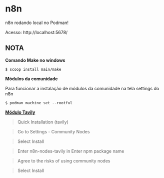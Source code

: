 # n8n

n8n rodando local no Podman!

Acesso: http://localhost:5678/

## NOTA

**Comando Make no windows**

```ssh
$ scoop install main/make
```

**Módulos da comunidade**

Para funcionar a instalação de módulos da comunidade na tela settings do n8n

```ssh
$ podman machine set --rootful
```

**[Módulo Tavily](https://tavily.com])**

>Quick Installation (tavily)

>Go to Settings - Community Nodes

>Select Install

>Enter n8n-nodes-tavily in Enter npm package name

>Agree to the risks of using community nodes

>Select Install
